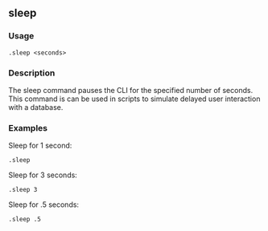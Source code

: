 ## sleep

### Usage

```text
.sleep <seconds>
```

### Description

The sleep command pauses the CLI for the specified number of seconds. This command is can be used in scripts
to simulate delayed user interaction with a database.

### Examples

Sleep for 1 second:

```text
.sleep
```

Sleep for 3 seconds:

```text
.sleep 3
```

Sleep for .5 seconds:

```text
.sleep .5
```
